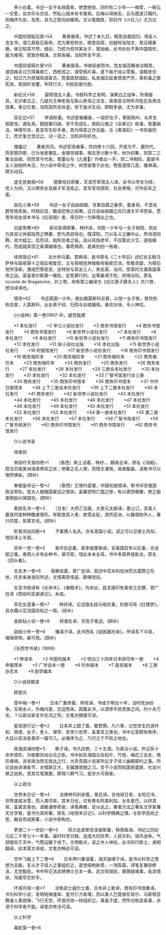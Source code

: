 <!-- { "loadSidebar": true } -->
　　李小白着。书述一女子名绯霞者，艳慧绝俗，同时有二少年—一梅雪，一柳云—交爱，女亦乐与交往，然私心固未有专属焉。后梅以母病去，云与霞遂订婚约，而梅终为友，及死，且为之营兆树碣焉。文以笔致胜，较前作《小红儿》尤为过之。 

　　中国侦探砒石案*54 
　　著者傲骨。书述丁未九日，精思自愚园归，得友人克友书，谓几吞砒石毙命。克为某校校长，精思往探，初疑校役陆文，其证据甚确，继又知其不然。细访，乃知为校邻某女子，案始破。此书处处不离中国情形，最为难得，思致亦精湛。合观各编，当知所言不谬。 

　　中国侦探鸦片案*55 
　　著者傲骨。书继前册而作。克友偕百解来访精思，谓百姊夫过亢得暴疾亡，西医验之，谓受鸦片毒，遂下姊于狱以雪寃，请精思侦之。知过亢为禁烟局调查员，而事因禁烟起。私卖烟庄延者恨其严厉，乘机毒之致死焉。其探奸发覆，布阵行文，均较前册为胜。 

　　新纪元*56 
　　碧荷馆主人着。书假科学之发明，演黄白之战争，所用器具，无识者见之，几疑为王禅老祖与梨山老母之法宝，故类皆注明年月姓氏及用法效果。善记忆者，当知其所言非虚。至于装点生动，顾盼多姿，尤为余事。 

　　双花记*57 
　　李涵秋着。书述宦裔媚香，一姣好女子，寄居扬州，与井生相爱悦，遂私焉。旣因事归闽，至不克成礼，致蹈元微之《会眞记》故事。笔墨娟洁，神情毕肖，是具写生妙手者，其为得意之作无疑。与《禽海石》一书异曲同工，而文笔尤觉过之。试一读之，当知非阿好也。 

　　傀儡记 
　　著者苏同。书述官场诸事，共四卷十六回。开首为干、嘉时代，而至第四卷，已为发匪肇乱，金陵攻城事，相去至少数十年，尙为初集，则其二三集当自咸、同而至今代矣。笔墨似与《九尾》作者出一手，但二书相较，虽彼书主人翁始终未见，为小说中奇突之作，尙觉彼善于此也。卷首道情几首，慷淋漓，颇为动目。 

　　虚无党眞相*58 
　　德摩哈孙原著，天涯芳草馆主人译。全书以学生为经，党人为纬，又以两奇女及娘子军渲染之。其写官场腐败，社会黑暗，可作前车之鉴。 

　　劫花小乘*59 
　　书述一女子自由结婚，贪某伯爵之豪贵，委身焉。不意伯爵性情乖戾，时相反目，酿成悲惨之结果。近日自由结婚之风已渡太平洋而来，愿靑年闺女读本书与《红闺镜》者，择交时一为审愼出之也。 

　　剑底鸳鸯*60 
　　英司各得原著，林纾译。书叙一少年与一女子相悦，而女为其叔父休鼓挂西之聘妻，卽为其叔母也。旣深知，乃以名义之嫌中止。然诽谤四腾，叔大疑之。后历试，始知言者之妄。自以风烛老年，不应娶此少艾，遂毁婚约，而成就其侄之美满姻缘也。事奇情奇，是眞别创一格者。 

　　续侠隐记*61 
　　法大仲马着。君朔译。是书原名《二十年后》述红衣主敎马萨林与路易第十之母后相爱恋，又与英相克林维勒有秘密交涉。性极贪鄙，为掷石党所深疾，激成巴黎民变。达特安与其友三人，奔走英、法间，至英时又値英国革命之战，英皇查尔斯第一被执，定死罪行刑。达等屡濒于危，终得出险。原名viconte de Bragelome，共三卷。尙有第三编译为《白兰善子爵夫人》共六卷，想当续译也。 

　　情侠*62 
　　书述英国一少年，貌似俄莫斯科总督，以悦一女子故，冒险伪称总督，入莫斯科，出女弟于狱，归而与女结婚焉。勇往壮快，令人神往。 

　　《小说林》第一卷(1907-8)，疑觉我撰 

　　*1 本社发行 
　　*2 申江小说社发行 
　　*3 商务书馆发行 
　　*4 商务书馆发行 
　　*5 商务书馆发行 
　　*6 新世界小说社发行 
　　*7 本社发行 
　　*8 本社发行 
　　*9 本社发行 
　　*10 新世界小说社发行 
　　*11 商务印书馆发行 
　　*12 本社发行 
　　*13 新小说社出版 
　　*14 本社出版 
　　*15 新世界小说社发行 
　　*16 时报馆发行 
　　*17 新世界小说社发行 
　　*18 商务印书馆发行 
　　*19 商务袖珍本 
　　*20 商务袖珍本 
　　*21 商务袖珍本 
　　*22 商务袖珍本 
　　*23 商务袖珍本 
　　*24 商务发行 
　　*25 商务发行 
　　*26 商务发行 
　　*27 本社发行 
　　*28 本社发行 
　　*29 三册全本社发行 
　　*30 本社发行 
　　*31 本社发行 
　　*32 本社发行 
　　*33 广智书室发行全三册 
　　*34 商务发行 
　　*35 商务印书馆本 
　　*36 商务印书馆本 
　　*37 中外日报馆本 
　　*38 上下二册全本社发行 
　　*39 上下二册本社发行 
　　*40 本社发行 
　　*41 商务发行 
　　*42 新世界小说社发行 
　　*43 本社发行 
　　*44 本社发行 
　　*45 本社发行 
　　*46 本社发行 
　　*47 本社发行 
　　*48 本社发行 
　　*49 本社发行 
　　*50 本社发行 
　　*51 本社发行 
　　*52 本社发行 
　　*53 本社发行 
　　*54 第一册本社发行 
　　*55 第二册本社发行 
　　*56 本社发行 
　　*57 本社发行 
　　*58 广智书局发行 
　　*59 广智书局发行 
　　*60 商务印书馆发行 
　　*61 商务书馆发行 
　　*62 商务书馆发行 

　　○小说书录 

　　徐维则 

　　黑奴吁天录四卷*1 
　　〔泰西〕斯土活着，林纾、，魏易合译，原名《汤姆》。叙当日南美洲凌虐黑奴之状；惨暴之无人理，而情文凄惋，闻者酸鼻。读斯书可以悚然惧矣。(顾补) 

　　奉俄皇命记一卷*2 
　　〔泰西〕乞顿约瑟着，中国旬报馆译。斯书详言俄国政治苛刻，犹太人被俄国窘迫之情状。盖冀世知亡国之惨，有以感悟儆醒，使之振奋勉励以保国也。(顾补) 

　　累卵东洋一卷*3 
　　〔日本〕大桥乙羽着，大房元太郞译，愚公订。言英人蚕食印度种种酷虐情形。有智度其人者，欲雪此耻，游历亚洲，以冀借助外人，重兴印度，皆寓言也。(顾补) 

　　昕昔闲谈四册*4 
　　不着撰人名氏。亦名英国小说。读之可以见彼土风俗，惜仅译上半部。 

　　百年一觉一卷*5 
　　美毕拉宓着，英李提摩泰译。言美国百年以后事，亦说部之属。泰西人亦有此种书，甚可观，惜此本未全耳。书中多叙养就新法，原名《回头看》。 

　　长生术一卷*6 
　　英解佳着，曾广铨译。叙述中亚非利加洲荒古蛮野之形状，托言亲身游历所述，文情离奇怪诞，颇堪悦目。 

　　东亚书局译有《长命术》、《催眠术》，均未出，昌言报印有美劳立志撰、曾广铨译《西伯利亚避虐记》，未成。 

　　茶花女遗事一卷*7 
　　林纾译。记法国名妓马格尼事，刻挚可埓《红楼梦》，且亦藉以见法国风俗之一斑。(徐补) 

　　金刚钻小说一卷*8 
　　桴湘生译，天倪子笔述。(顾补) 

　　迦因小传一卷*9 
　　蟠溪子译。此书西名《迦因嘉托来》。所译系下半部，缠绵悱恻，甚可观。(顾补) 

　　《东西学书录》(1899) 

　　*1 林译本 
　　*2 中国旬报本 
　　*3 明治三十四年日本排印本一册 
　　*4 申报馆本 
　　*5 广学会本一册 
　　*6 时务报本 
　　*7 昌言报本 
　　*8 工商杂志本 
　　*9 励学编本 

　　○小说经眼录 

　　顾燮光 

　　雪中梅一卷*1 
　　日本广重恭着，熊垓译。书成于明治十年，当时党派纷争，互相水火，外侮内患，交迫而来。因着此书，以调停平民贵族之间。约十余万言。？以政治家言作先河之导。文笔亦旖旎可读。 

　　星球游行记一卷*2 
　　日本井上圆了着，戴赞撰。凡六章，记觉世生历游共和、商德，女子，老人、理学、哲学六世界，盖寓言之类也。书中立意颇有秩序，大旨以变法各事非一蹴可几，必循序为之，乃可立于不败之地也。 

　　政海波澜四卷*3 
　　赖子译。书凡四卷，三十五滴。为政治小说。所记系十余年情形，为彼都风俗议论之影。书中如东海国治及松叶、竹枝、梅花三女史，情形缠绵，讲求政治而无佻达之行，大异吾国小说家所记才子佳人幽期密约之事。所论自由讲演各节，亦措辞正大，无偏激诡随之习。吾于小说而知国家盛衰、社会兴替之由矣。至其文笔旖旎，颇得六朝气习，是亦大可观者。 

　　以上政治 

　　世界末日记一卷*4 
　　法佛林玛利安着，某氏译。言地球日老，太阳日冷，世界遂成冰雪，而人类尽矣。其末日也，仅有男名阿美利加，女名爱巴，以终其局，盖寓言类也。语极凄惨奇凿，译笔典雅，足以达之。著者为法之著名文学家兼天文学者，是书为其所著。原名《地球末日记》，以科学精确之理，与哲学高尙之思，融会而成斯着，小说中奇构也。 

　　梦游二十一世纪一卷*5 
　　荷兰达爱斯克洛提斯着，杨德森译。书纪公历纪元后二千零七十一年事。届时科学日精，造成大同世界，人民乐利，销尽战争。气球御风于天中，气筒运暖于地下。文明极点，读之令人神往。此书风行欧土，递相翻译。此本英文译成，文笔亦畅达可读。 

　　空中飞艇上下二卷*6 
　　日本押川春浪着，海天独啸子译。是书以科学之思想为主脑，复以才子佳人之事组织之，遂觉结构新奇，一洗陈腐。译笔复雅驯修洁，尤觉豁目。书中所记法武柄博士日本一条，武文轻城伯，蔷薇娘诸事，各具情状，洵属写生妙手。 

　　环游月球一册*7 
　　法焦奴士威尔士着，日本井上勒译，商务印书馆重译。书为科学小说，发明炮弹速率、星月引力各理，而以美人巴毘根尼哥尔、马斯顿亚腾诸人乘炮弹，飞行天空，环游月球一转组织之。事虽子虚，然所论制造各事，非深于科学者不能。译笔亦修洁可读。 

　　以上科学 

　　毒蛇案一卷*8 
